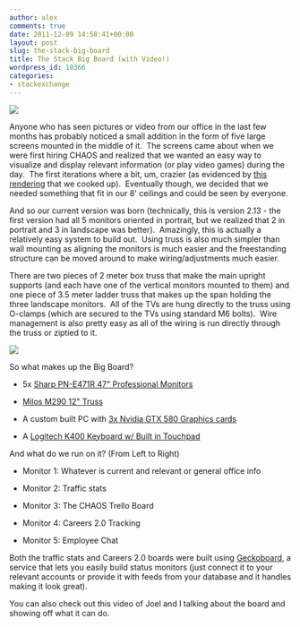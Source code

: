 ```yaml
---
author: alex
comments: true
date: 2011-12-09 14:58:41+00:00
layout: post
slug: the-stack-big-board
title: The Stack Big Board (with Video!)
wordpress_id: 10366
categories:
- stackexchange
---
```


[![](http://blog.stackoverflow.com/wp-content/uploads/Big-Board-High-1024x682.jpg)](http://blog.stackoverflow.com/2011/12/the-stack-big-board/big-board-high/)

Anyone who has seen pictures or video from our office in the last few months has probably noticed a small addition in the form of five large screens mounted in the middle of it.  The screens came about when we were first hiring CHAOS and realized that we wanted an easy way to visualize and display relevant information (or play video games) during the day.  The first iterations where a bit, um, crazier (as evidenced by [this rendering](http://blog.stackoverflow.com/wp-content/uploads/CHAOS-Desks.png) that we cooked up).  Eventually though, we decided that we needed something that fit in our 8' ceilings and could be seen by everyone.

And so our current version was born (technically, this is version 2.13 - the first version had all 5 monitors oriented in portrait, but we realized that 2 in portrait and 3 in landscape was better).  Amazingly, this is actually a relatively easy system to build out.  Using truss is also much simpler than wall mounting as aligning the monitors is much easier and the freestanding structure can be moved around to make wiring/adjustments much easier.

There are two pieces of 2 meter box truss that make the main upright supports (and each have one of the vertical monitors mounted to them) and one piece of 3.5 meter ladder truss that makes up the span holding the three landscape monitors.  All of the TVs are hung directly to the truss using O-clamps (which are secured to the TVs using standard M6 bolts).  Wire management is also pretty easy as all of the wiring is run directly through the truss or ziptied to it.


[![](http://blog.stackoverflow.com/wp-content/uploads/Truss-218x300.jpg)](http://blog.stackoverflow.com/wp-content/uploads/Truss.jpg)


So what makes up the Big Board?



	
  * 5x [Sharp PN-E471R 47" Professional Monitors](http://www.sharpusa.com/ForBusiness/PresentationProducts/ProfessionalLCDMonitors/PNE471R.aspx)

	
  * [Milos M290 12" Truss](http://www.milosgroup.com/en/#/products/quicktruss/m290/)

	
  * A custom built PC with [3x Nvidia GTX 580 Graphics cards](http://www.nvidia.com/object/product-geforce-gtx-580-us.html)

	
  * A [Logitech K400 Keyboard w/ Built in Touchpad](http://www.amazon.com/Logitech-Wireless-Keyboard-Multi-Touch-920-003070/dp/B005DKZTMG/ref=sr_1_12?ie=UTF8&qid=1322770625&sr=8-12)


And what do we run on it? (From Left to Right)

	
  * Monitor 1: Whatever is current and relevant or general office info

	
  * Monitor 2: Traffic stats

	
  * Monitor 3: The CHAOS Trello Board

	
  * Monitor 4: Careers 2.0 Tracking

	
  * Monitor 5: Employee Chat


Both the traffic stats and Careers 2.0 boards were built using [Geckoboard](http://www.geckoboard.com), a service that lets you easily build status monitors (just connect it to your relevant accounts or provide it with feeds from your database and it handles making it look great).

You can also check out this video of Joel and I talking about the board and showing off what it can do.






